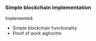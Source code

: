 ### Simple blockchain implementation

Implemented:
- Simple blockchain functionality
- Proof of work alghoritm
